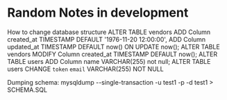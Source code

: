 # Random Notes in development

How to change database structure
ALTER TABLE vendors ADD Column created_at TIMESTAMP DEFAULT '1976-11-20 12:00:00', ADD Column updated_at TIMESTAMP DEFAULT now() ON UPDATE now();
ALTER  TABLE vendors MODIFY Column created_at TIMESTAMP DEFAULT now();
ALTER TABLE users ADD Column name VARCHAR(255) not null;
ALTER TABLE users CHANGE `token` `email` VARCHAR(255) NOT NULL

Dumping schema:
mysqldump --single-transaction -u test1 -p -d test1 > SCHEMA.SQL
